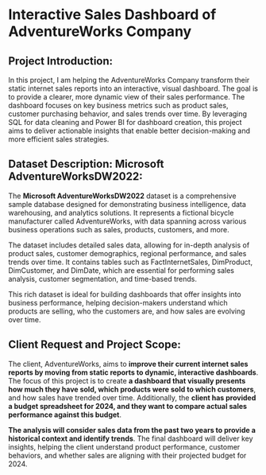 # Interactive Sales Dashboard of AdventureWorks Company

## Project Introduction:


In this project, I am helping the AdventureWorks Company transform their static internet sales reports into an interactive, visual dashboard. The goal is to provide a clearer, more dynamic view of their sales performance. The dashboard focuses on key business metrics such as product sales, customer purchasing behavior, and sales trends over time. By leveraging SQL for data cleaning and Power BI for dashboard creation, this project aims to deliver actionable insights that enable better decision-making and more efficient sales strategies.

## Dataset Description: Microsoft AdventureWorksDW2022:

The **Microsoft AdventureWorksDW2022** dataset is a comprehensive sample database designed for demonstrating business intelligence, data warehousing, and analytics solutions. It represents a fictional bicycle manufacturer called AdventureWorks, with data spanning across various business operations such as sales, products, customers, and more.

The dataset includes detailed sales data, allowing for in-depth analysis of product sales, customer demographics, regional performance, and sales trends over time. It contains tables such as FactInternetSales, DimProduct, DimCustomer, and DimDate, which are essential for performing sales analysis, customer segmentation, and time-based trends.

This rich dataset is ideal for building dashboards that offer insights into business performance, helping decision-makers understand which products are selling, who the customers are, and how sales are evolving over time.

## Client Request and Project Scope:

The client, AdventureWorks, aims to **improve their current internet sales reports by moving from static reports to dynamic, interactive dashboards**. The focus of this project is to create **a dashboard that visually presents how much they have sold, which products were sold to which customers**, and how sales have trended over time. Additionally, the **client has provided a budget spreadsheet for 2024, and they want to compare actual sales performance against this budget**.

**The analysis will consider sales data from the past two years to provide a historical context and identify trends**. The final dashboard will deliver key insights, helping the client understand product performance, customer behaviors, and whether sales are aligning with their projected budget for 2024.

